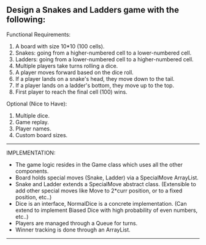 <H2>Design a Snakes and Ladders game with the following:</H2>

Functional Requirements:
1. A board with size 10*10 (100 cells).
2. Snakes: going from a higher-numbered cell to a lower-numbered cell.
3. Ladders: going from a lower-numbered cell to a higher-numbered cell.
4. Multiple players take turns rolling a dice.
5. A player moves forward based on the dice roll.
6. If a player lands on a snake's head, they move down to the tail.
7. If a player lands on a ladder's bottom, they move up to the top.
8. First player to reach the final cell (100) wins.

Optional (Nice to Have):
1. Multiple dice.
2. Game replay.
3. Player names.
4. Custom board sizes.
-------------------------------------------------------------------------

IMPLEMENTATION:
- The game logic resides in the Game class which uses all the other components.
- Board holds special moves (Snake, Ladder) via a SpecialMove ArrayList.
- Snake and Ladder extends a SpecialMove abstract class. (Extensible to add other special moves like Move to 2*curr position, or to a fixed position, etc..)
- Dice is an interface, NormalDice is a concrete implementation. (Can extend to implement Biased Dice with high probability of even numbers, etc..)
- Players are managed through a Queue<Player> for turns.
- Winner tracking is done through an ArrayList<Player>.

-------------------------------------------------------------------------
